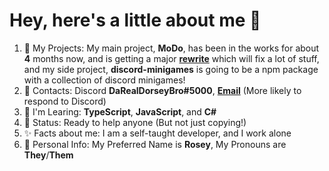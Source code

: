  # Hey, here's a little about me 🥀
1. 📁 My Projects: My main project, **MoDo**, has been in the works for about **4** months now, and is getting a major **[rewrite](https://github.com/DaRealDorseyBro/MoDoPublic)** which will fix a lot of stuff, and my side project, **discord-minigames** is going to be a npm package with a collection of discord minigames!
2. 📧 Contacts: Discord **DaRealDorseyBro#5000**, **[Email](contactrosey5@gmail.com)** (More likely to respond to Discord)
3. 🤔 I'm Learing: **TypeScript**, **JavaScript**, and **C#**
4. 💬 Status: Ready to help anyone (But not just copying!)
5. ✨ Facts about me: I am a self-taught developer, and I work alone
6. 🥀 Personal Info: My Preferred Name is **Rosey**, My Pronouns are **They**/**Them**
